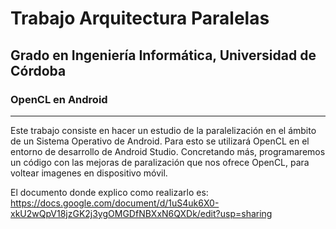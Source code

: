 # Trabajo Arquitectura Paralelas
## Grado en Ingeniería Informática, Universidad de Córdoba
### OpenCL en Android

---

Este trabajo consiste en hacer un estudio de la paralelización en el ámbito de un Sistema Operativo de Android. Para esto se utilizará OpenCL en el entorno de desarrollo de Android Studio. Concretando más, programaremos un código con las mejoras de paralización que nos ofrece OpenCL, para voltear imagenes en dispositivo móvil. 

El documento donde explico como realizarlo es:
https://docs.google.com/document/d/1uS4uk6X0-xkU2wQpV18jzGK2j3ygOMGDfNBXxN6QXDk/edit?usp=sharing
